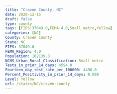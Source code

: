 ```yaml
---
title: "Craven County, NC"
date: 2020-12-15
draft: false
type: county
tags: [FIPS:37049.0,FEMA:4.0,Small metro,Yellow]
categories: [NC]
County: Craven County
State: NC
FIPS: 37049.0
FEMA_Region: 4.0
Population: 102139.0
NCHS_Urban_Rural_Classification: Small metro
Tests_in_prior_14_days: 4594.0
Fourteen_day_test_rate_per_100000: 4498.0
Percent_Positivity_in_prior_14_days: 0.088
Level: Yellow
url: /states/NC/craven-county
---
```



